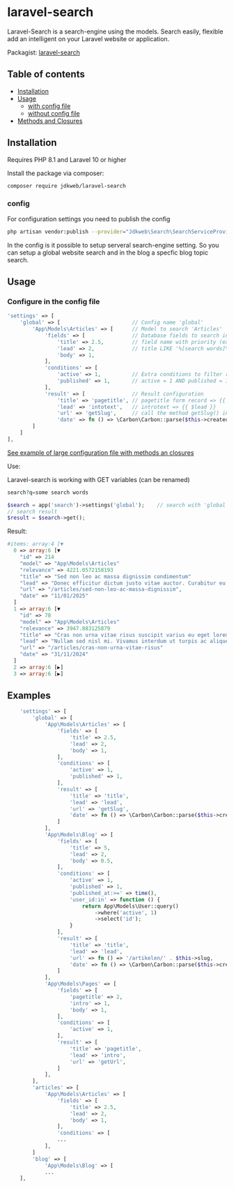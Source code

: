 # laravel-search
Laravel-Search is a search-engine using the models. Search easily, flexible add an intelligent on your Laravel website or application.

Packagist: [laravel-search](https://packagist.org/packages/jdkweb/laravel-search) 

## Table of contents

- [Installation](#installation)
- [Usage](#usage)
  - [with config file](#config)
  - [without config file](#noconfig)
- [Methods and Closures](#methods)


## Installation
Requires PHP 8.1 and Laravel 10 or higher 

Install the package via composer:
```bash
composer require jdkweb/laravel-search
```

### config
For configuration settings you need to publish the config
```bash
php artisan vendor:publish --provider="Jdkweb\Search\SearchServiceProvider" --tag="config"
```
In the config is it possible to setup serveral search-engine setting. So you can setup a global website search and in the blog a specfic blog topic search.

## Usage
### Configure in the config file
```php
'settings' => [
    'global' => [                       // Config name 'global'
        'App\Models\Articles' => [      // Model to search 'Articles'
            'fields' => [               // Database fields to search in
                'title' => 2.5,         // field name with priority (extra weight) 
                'lead' => 2,            // title LIKE '%[search words]%' OR lead LIKE '%[search words]%' OR body LIKE...
                'body' => 1,
            ],
            'conditions' => [
                'active' => 1,          // Extra conditions to filter records  
                'published' => 1,       // active = 1 AND published = 1
            ],
            'result' => [               // Result configuration
                'title' => 'pagetitle', // pagetitle form record => {{ $title }} 
                'lead' => 'intotext',   // introtext => {{ $lead }}
                'url' => 'getSlug',     // call the method getSlug() in App\Models\Articles
                'date' => fn () => \Carbon\Carbon::parse($this->created_at)->format('d/m/Y') // Closure
        ]                
    ]
],
```
[See example of large configuration file with methods an closures](#examples) 

Use:

Laravel-search is working with GET variables (can be renamed)
```php
search?q=some search words 
```
```php
$search = app('search')->settings('global');    // search with 'global' settings
// search result
$result = $search->get();
```
Result:
```php
#items: array:4 [▼
  0 => array:6 [▼
    "id" => 214
    "model" => "App\Models\Articles"
    "relevance" => 4221.0572158193
    "title" => "Sed non leo ac massa dignissim condimentum"
    "lead" => "Donec efficitur dictum justo vitae auctor. Curabitur eu diam a nisi eleifend tristique eget non augue. Integer sed metus non nisl fringilla venenatis."
    "url" => "/articles/sed-non-leo-ac-massa-dignissim",
    "date" => "11/01/2025"
  ]
  1 => array:6 [▼
    "id" => 78
    "model" => "App\Models\Articles"
    "relevance" => 3947.883125879
    "title" => "Cras non urna vitae risus suscipit varius eu eget lorem"
    "lead" => "Nullam sed nisl mi. Vivamus interdum ut turpis ac aliquet. Vestibulum vulputate, ex ut iaculis venenatis, nisl neque bibendum ex"
    "url" => "/articles/cras-non-urna-vitae-risus"
    "date" => "31/11/2024"
  ]
  2 => array:6 [▶]
  3 => array:6 [▶]
```


## Examples

```php
    'settings' => [
        'global' => [
            'App\Models\Articles' => [
                'fields' => [
                    'title' => 2.5,
                    'lead' => 2,
                    'body' => 1,
                ],
                'conditions' => [
                    'active' => 1,
                    'published' => 1,
                ],
                'result' => [
                    'title' => 'title',
                    'lead' => 'lead',
                    'url' => 'getSlug',
                    'date' => fn () => \Carbon\Carbon::parse($this->created_at)->format('d/m/Y')
                ]
            ],
            'App\Models\Blog' => [
                'fields' => [
                    'title' => 5,
                    'lead' => 2,
                    'body' => 0.5,
                ],
                'conditions' => [
                    'active' => 1,
                    'published' => 1,
                    'published_at:>=' => time(),
                    'user_id:in' => function () {
                        return App\Models\User::query()
                            ->where('active', 1)
                            ->select('id');
                    }
                ],
                'result' => [
                    'title' => 'title',
                    'lead' => 'lead',
                    'url' => fn () => '/artikelen/' . $this->slug,
                    'date' => fn () => \Carbon\Carbon::parse($this->created_at)->format('d/m/Y')
                ]
            ],
            'App\Models\Pages' => [
                'fields' => [
                    'pagetitle' => 2,
                    'intro' => 1,
                    'body' => 1,
                ],
                'conditions' => [
                    'active' => 1,
                ],
                'result' => [
                    'title' => 'pagetitle',
                    'lead' => 'intro',
                    'url' => 'getUrl',
                ]
            ],
        ],
        'articles' => [
            'App\Models\Articles' => [
                'fields' => [
                    'title' => 2.5,
                    'lead' => 2,
                    'body' => 1,
                ],
                'conditions' => [
                ...
            ],
        ]
        'blog' => [
            'App\Models\Blog' => [
            ...        
    ],
```
